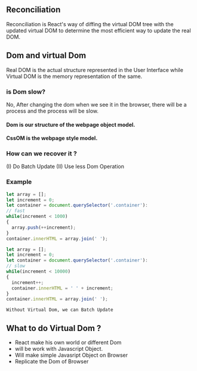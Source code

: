 ## Reconciliation
Reconciliation is React's way of diffing the virtual DOM tree with the updated virtual DOM to determine the most efficient way to update the real DOM.

## Dom and virtual Dom
Real DOM is the actual structure represented in the User Interface while Virtual DOM is the memory representation of the same.

### is Dom slow?
No, After changing the dom when we see it in the browser, there will be a process and the process will be slow.

#### Dom is our structure of the webpage object model.
#### CssOM is the webpage style model.

### How can we recover it ?
(I) Do Batch Update
(II) Use less Dom Operation

### Example
```javascript
let array = [];
let increment = 0;
let container = document.querySelector('.container'):
// fast
while(increment < 1000)
{
  array.push(++increment);
}
container.innerHTML = array.join(' ');
```
```javascript
let array = [];
let increment = 0;
let container = document.querySelector('.container'):
// slow
while(increment < 10000)
{
  increment++;
  container.innerHTML = ' ' + increment;
}
container.innerHTML = array.join(' ');
```
`Without Virtual Dom, we can Batch Update`

## What to do Virtual Dom ?
- React make his own world or different Dom
- will be work with Javascript Object.
- Will make simple Javasript Object on Browser
- Replicate the Dom of Browser
